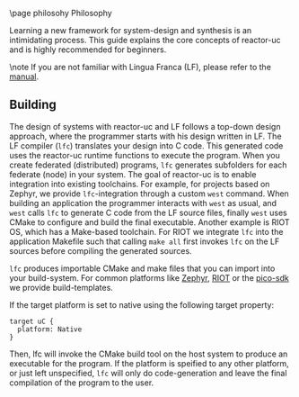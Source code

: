 \page philosohy Philosophy

Learning a new framework for system-design and synthesis is an intimidating process.
This guide explains the core concepts of reactor-uc and is highly recommended for
beginners.

\note If you are not familiar with Lingua Franca (LF), please refer to the [manual](https://www.lf-lang.org/docs/).

## Building

The design of systems with reactor-uc and LF follows a top-down design
approach, where the programmer starts with his design written in LF. The LF
compiler (`lfc`) translates your design into C code. This generated code uses the
reactor-uc runtime functions to execute the program. When you create federated
(distributed) programs, `lfc` generates subfolders for each federate (node) in your
system. The goal of reactor-uc is to enable integration into existing toolchains. 
For example, for projects based on Zephyr, we provide `lfc`-integration through
a custom `west` command. When building an application the programmer interacts
with `west` as usual, and `west` calls `lfc` to generate C code from the LF source
files, finally `west` uses CMake to configure and build the final executable.
Another example is RIOT OS, which has a Make-based toolchain. For RIOT we
integrate `lfc` into the application Makefile such that calling `make all`
first invokes `lfc` on the LF sources before compiling the generated sources.

`lfc` produces importable CMake and make files that you can import into your
build-system. For common platforms like [Zephyr](https://zephyrproject.org/),
[RIOT](https://riot-os.org) or the
[pico-sdk](https://www.raspberrypi.com/documentation/pico-sdk/) we provide
build-templates. 

If the target platform is set to native using the following target property:

```
target uC {
  platform: Native
}
```

Then, lfc will invoke the CMake build tool on the host system to produce an executable
for the program. If the platform is speified to any other platform, or just left
unspecified, `lfc` will only do code-generation and leave the final compilation of the
program to the user. 